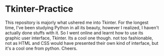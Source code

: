 # Tkinter-Practice

This repository is majorly what ushered me into Tkinter. For the longest time, I've been studying Python in all its beauty, however I realized, I haven't actually done stuffs with it. So I went online and learnt how to use its graphic user interface, Tkinter. Its a cool one though. not too fashionable, not as HTML and CSS would have presented their own kind of interface, but it's a cool one from python. Cheers.
